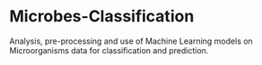# Microbes-Classification
Analysis, pre-processing and use of Machine Learning models on Microorganisms data for classification and prediction.
